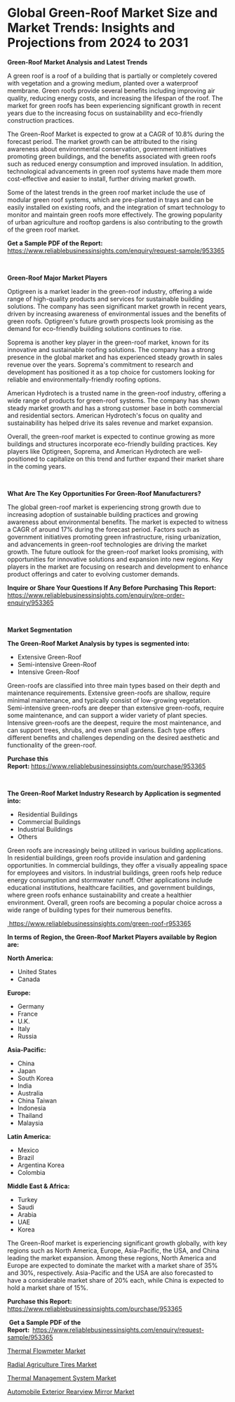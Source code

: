 <p><h1>Global Green-Roof Market Size and Market Trends: Insights and Projections from 2024 to 2031</h1></p><p><strong>Green-Roof Market Analysis and Latest Trends</strong></p>
<p><p>A green roof is a roof of a building that is partially or completely covered with vegetation and a growing medium, planted over a waterproof membrane. Green roofs provide several benefits including improving air quality, reducing energy costs, and increasing the lifespan of the roof. The market for green roofs has been experiencing significant growth in recent years due to the increasing focus on sustainability and eco-friendly construction practices.</p><p>The Green-Roof Market is expected to grow at a CAGR of 10.8% during the forecast period. The market growth can be attributed to the rising awareness about environmental conservation, government initiatives promoting green buildings, and the benefits associated with green roofs such as reduced energy consumption and improved insulation. In addition, technological advancements in green roof systems have made them more cost-effective and easier to install, further driving market growth.</p><p>Some of the latest trends in the green roof market include the use of modular green roof systems, which are pre-planted in trays and can be easily installed on existing roofs, and the integration of smart technology to monitor and maintain green roofs more effectively. The growing popularity of urban agriculture and rooftop gardens is also contributing to the growth of the green roof market.</p></p>
<p><strong>Get a Sample PDF of the Report:&nbsp;</strong> <a href="https://www.reliablebusinessinsights.com/enquiry/request-sample/953365">https://www.reliablebusinessinsights.com/enquiry/request-sample/953365</a></p>
<p>&nbsp;</p>
<p><strong>Green-Roof Major Market Players</strong></p>
<p><p>Optigreen is a market leader in the green-roof industry, offering a wide range of high-quality products and services for sustainable building solutions. The company has seen significant market growth in recent years, driven by increasing awareness of environmental issues and the benefits of green roofs. Optigreen's future growth prospects look promising as the demand for eco-friendly building solutions continues to rise.</p><p>Soprema is another key player in the green-roof market, known for its innovative and sustainable roofing solutions. The company has a strong presence in the global market and has experienced steady growth in sales revenue over the years. Soprema's commitment to research and development has positioned it as a top choice for customers looking for reliable and environmentally-friendly roofing options.</p><p>American Hydrotech is a trusted name in the green-roof industry, offering a wide range of products for green-roof systems. The company has shown steady market growth and has a strong customer base in both commercial and residential sectors. American Hydrotech's focus on quality and sustainability has helped drive its sales revenue and market expansion.</p><p>Overall, the green-roof market is expected to continue growing as more buildings and structures incorporate eco-friendly building practices. Key players like Optigreen, Soprema, and American Hydrotech are well-positioned to capitalize on this trend and further expand their market share in the coming years.</p></p>
<p>&nbsp;</p>
<p><strong>What Are The Key Opportunities For Green-Roof Manufacturers?</strong></p>
<p><p>The global green-roof market is experiencing strong growth due to increasing adoption of sustainable building practices and growing awareness about environmental benefits. The market is expected to witness a CAGR of around 17% during the forecast period. Factors such as government initiatives promoting green infrastructure, rising urbanization, and advancements in green-roof technologies are driving the market growth. The future outlook for the green-roof market looks promising, with opportunities for innovative solutions and expansion into new regions. Key players in the market are focusing on research and development to enhance product offerings and cater to evolving customer demands.</p></p>
<p><strong>Inquire or Share Your Questions If Any Before Purchasing This Report:</strong> <a href="https://www.reliablebusinessinsights.com/enquiry/pre-order-enquiry/953365">https://www.reliablebusinessinsights.com/enquiry/pre-order-enquiry/953365</a></p>
<p>&nbsp;</p>
<p><strong>Market Segmentation</strong></p>
<p><strong>The Green-Roof Market Analysis by types is segmented into:</strong></p>
<p><ul><li>Extensive Green-Roof</li><li>Semi-intensive Green-Roof</li><li>Intensive Green-Roof</li></ul></p>
<p><p>Green-roofs are classified into three main types based on their depth and maintenance requirements. Extensive green-roofs are shallow, require minimal maintenance, and typically consist of low-growing vegetation. Semi-intensive green-roofs are deeper than extensive green-roofs, require some maintenance, and can support a wider variety of plant species. Intensive green-roofs are the deepest, require the most maintenance, and can support trees, shrubs, and even small gardens. Each type offers different benefits and challenges depending on the desired aesthetic and functionality of the green-roof.</p></p>
<p><strong>Purchase this Report:&nbsp;</strong><a href="https://www.reliablebusinessinsights.com/purchase/953365">https://www.reliablebusinessinsights.com/purchase/953365</a></p>
<p>&nbsp;</p>
<p><strong>The Green-Roof Market Industry Research by Application is segmented into:</strong></p>
<p><ul><li>Residential Buildings</li><li>Commercial Buildings</li><li>Industrial Buildings</li><li>Others</li></ul></p>
<p><p>Green roofs are increasingly being utilized in various building applications. In residential buildings, green roofs provide insulation and gardening opportunities. In commercial buildings, they offer a visually appealing space for employees and visitors. In industrial buildings, green roofs help reduce energy consumption and stormwater runoff. Other applications include educational institutions, healthcare facilities, and government buildings, where green roofs enhance sustainability and create a healthier environment. Overall, green roofs are becoming a popular choice across a wide range of building types for their numerous benefits.</p></p>
<p><a href="https://www.reliablebusinessinsights.com/green-roof-r953365">&nbsp;https://www.reliablebusinessinsights.com/green-roof-r953365</a></p>
<p><strong>In terms of Region, the Green-Roof Market Players available by Region are:</strong></p>
<p>
    <p> <strong> North America: </strong>
        <ul>
            <li>United States</li>
            <li>Canada</li>
        </ul>
        </p> 
    <p> <strong> Europe: </strong>
        <ul>
            <li>Germany</li>
            <li>France</li>
            <li>U.K.</li>
            <li>Italy</li>
            <li>Russia</li>
        </ul>
        </p> 
    <p> <strong> Asia-Pacific: </strong>
        <ul>
            <li>China</li>
            <li>Japan</li>
            <li>South Korea</li>
            <li>India</li>
            <li>Australia</li>
            <li>China Taiwan</li>
            <li>Indonesia</li>
            <li>Thailand</li>
            <li>Malaysia</li>
        </ul>
        </p> 
    <p> <strong> Latin America: </strong>
        <ul>
            <li>Mexico</li>
            <li>Brazil</li>
            <li>Argentina Korea</li>
            <li>Colombia</li>
        </ul>
        </p> 
    <p> <strong> Middle East & Africa: </strong>
        <ul>
            <li>Turkey</li>
            <li>Saudi</li>
            <li>Arabia</li>
            <li>UAE</li>
            <li>Korea</li>
        </ul>
    </p>
    </p>
<p><p>The Green-Roof market is experiencing significant growth globally, with key regions such as North America, Europe, Asia-Pacific, the USA, and China leading the market expansion. Among these regions, North America and Europe are expected to dominate the market with a market share of 35% and 30%, respectively. Asia-Pacific and the USA are also forecasted to have a considerable market share of 20% each, while China is expected to hold a market share of 15%.</p></p>
<p><strong>Purchase this Report: </strong><a href="https://www.reliablebusinessinsights.com/purchase/953365">https://www.reliablebusinessinsights.com/purchase/953365</a></p>
<p>&nbsp;<strong>Get a Sample PDF of the Report:&nbsp;&nbsp;</strong><a href="https://www.reliablebusinessinsights.com/enquiry/request-sample/953365">https://www.reliablebusinessinsights.com/enquiry/request-sample/953365</a></p>
<p><strong></strong></p>
<p><p><a href="https://github.com/garethgwrecovery/Market-Research-Report-List-1/blob/main/thermal-flowmeter-market.md">Thermal Flowmeter Market</a></p><p><a href="https://medium.com/@kelleebernier1851/radial-agriculture-tires-market-a-global-and-regional-analysis-focus-on-region-country-level-30f1e494bb79">Radial Agriculture Tires Market</a></p><p><a href="https://github.com/AbdulKoss18/Market-Research-Report-List-1/blob/main/thermal-management-system-market.md">Thermal Management System Market</a></p><p><a href="https://medium.com/@sean.peake0978/automobile-exterior-rearview-mirror-market-share-size-trends-industry-analysis-report-by-3427bee9405a">Automobile Exterior Rearview Mirror Market</a></p></p>